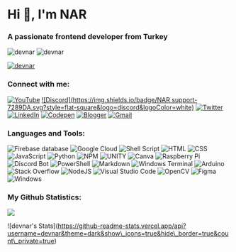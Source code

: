 Hi 👋, I'm NAR
==============

### A passionate frontend developer from Turkey

![devnar](https://komarev.com/ghpvc/?username=devnar&label=Profile%20views&color=23b5b5&style=flat) ![devnar](https://img.shields.io/badge/Most_Used_Languages-HTML-orange?style=flat)

[![devnar](https://github-profile-trophy.vercel.app/?username=devnar&row=1&theme=discord&no-frame=true&no-bg=true)](https://github.com/ryo-ma/github-profile-trophy)

### Connect with me:

[![YouTube](https://img.shields.io/badge/̲devnar-FF0000.svg?style=flat-square&logo=YouTube&logoColor=white)](https://youtube.com/@_devnar) [![Discord](https://img.shields.io/badge/NAR support-7289DA.svg?style=flat-square&logo=discord&logoColor=white)](https://discord.gg/7ANkUb8Dyu) [![Twitter](https://img.shields.io/badge/̲devnar-000.svg?style=flat-square&logo=X&logoColor=white)](https://x.com/_devnar) [![LinkedIn](https://img.shields.io/badge/devnar-%230077B5.svg?style=flat-square&logo=linkedin&logoColor=white)](https://linkedin.com/in/devnar) [![Codepen](https://img.shields.io/badge/̲devnar-000.svg?style=flat-square&logo=Codepen&logoColor=white)](https://codepen.io/_devnar) [![Blogger](https://img.shields.io/badge/narlog-FF5722?style=flat-square&logo=blogger&logoColor=white)](https://narlog.blogspot.com/) [![Gmail](https://img.shields.io/badge/devnar@duck.com-D14836?style=flat-square&logo=gmail&logoColor=white)](mailto:devnar@duck.com)

### Languages and Tools:

![Firebase database](https://img.shields.io/badge/firebase%20DataBase-F38020?style=for-the-badge&logo=firebase&logoColor=white) ![Google Cloud](https://img.shields.io/badge/Google%20Cloud-%234285F4.svg?style=for-the-badge&logo=google-cloud&logoColor=white) ![Shell Script](https://img.shields.io/badge/shell_script-%23121011.svg?style=for-the-badge&logo=gnu-bash&logoColor=white) ![HTML](https://img.shields.io/badge/HTML-%23323330.svg?style=for-the-badge&logo=html5&logoColor=f16529) ![CSS](https://img.shields.io/badge/CSS-%23323330.svg?style=for-the-badge&logo=css3&logoColor=33a9dc) ![JavaScript](https://img.shields.io/badge/javascript-%23323330.svg?style=for-the-badge&logo=javascript&logoColor=%23F7DF1E) ![Python](https://img.shields.io/badge/python-3670A0?style=for-the-badge&logo=python&logoColor=ffdd54) ![NPM](https://img.shields.io/badge/NPM-%23000000.svg?style=for-the-badge&logo=npm&logoColor=white) ![UNITY](https://img.shields.io/badge/Unity-%2320232a.svg?style=for-the-badge&logo=unity&logoColor=white) ![Canva](https://img.shields.io/badge/Canva-%2300C4CC.svg?style=for-the-badge&logo=Canva&logoColor=white) ![Raspberry Pi](https://img.shields.io/badge/-RaspberryPi-C51A4A?style=for-the-badge&logo=Raspberry-Pi) ![Discord Bot](https://img.shields.io/badge/Bot-%235835CC.svg?style=for-the-badge&logo=discord&logoColor=white) ![PowerShell](https://img.shields.io/badge/PowerShell-%23000.svg?style=for-the-badge&logo=powershell&logoColor=white) ![Markdown](https://img.shields.io/badge/markdown-%23000000.svg?style=for-the-badge&logo=markdown&logoColor=white) ![Windows Terminal](https://img.shields.io/badge/Windows%20Terminal-%234D4D4D.svg?style=for-the-badge&logo=windows-terminal&logoColor=white) ![Arduino](https://img.shields.io/badge/Arduino-199a9f?style=for-the-badge&logo=Arduino&logoColor=white) ![Stack Overflow](https://img.shields.io/badge/-Stackoverflow-FE7A16?style=for-the-badge&logo=stack-overflow&logoColor=white) ![NodeJS](https://img.shields.io/badge/node.js-6DA55F?style=for-the-badge&logo=node.js&logoColor=white) ![Visual Studio Code](https://img.shields.io/badge/Visual%20Studio%20Code-0078d7.svg?style=for-the-badge&logo=visual-studio-code&logoColor=white) ![OpenCV](https://img.shields.io/badge/opencv-%23white.svg?style=for-the-badge&logo=opencv&logoColor=white) ![Figma](https://img.shields.io/badge/figma-%23F24E1E.svg?style=for-the-badge&logo=figma&logoColor=white) ![Windows](https://img.shields.io/badge/Windows-0078D6?style=for-the-badge&logo=windows&logoColor=white)

### My Github Statistics:

![](https://github-readme-streak-stats.herokuapp.com?user=devnar&theme=dark&hide_border=true&border_radius=10&locale=tr)  
  
!\[devnar's Stats\](https://github-readme-stats.vercel.app/api?username=devnar&theme=dark&show\_icons=true&hide\_border=true&count\_private=true)